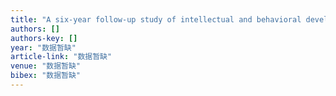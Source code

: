 ```yaml
---
title: "A six-year follow-up study of intellectual and behavioral development of Yu-cheng children: findings during the second year of field work"
authors: []
authors-key: []
year: "数据暂缺"
article-link: "数据暂缺"
venue: "数据暂缺"
bibex: "数据暂缺"
---
```

